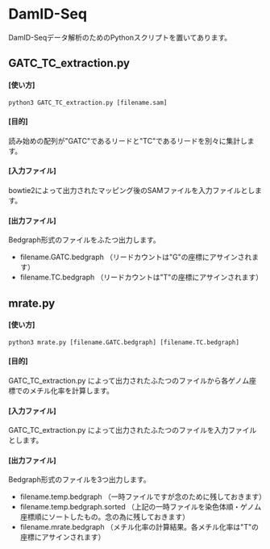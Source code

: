 # DamID-Seq
DamID-Seqデータ解析のためのPythonスクリプトを置いてあります。

## GATC_TC_extraction.py
#### [使い方]  
```python3 GATC_TC_extraction.py [filename.sam]```

#### [目的]
読み始めの配列が"GATC"であるリードと"TC"であるリードを別々に集計します。

#### [入力ファイル]
bowtie2によって出力されたマッピング後のSAMファイルを入力ファイルとします。

#### [出力ファイル]
Bedgraph形式のファイルをふたつ出力します。
- filename.GATC.bedgraph （リードカウントは"G"の座標にアサインされます）
- filename.TC.bedgraph （リードカウントは"T"の座標にアサインされます）

## mrate.py
#### [使い方]
```python3 mrate.py [filename.GATC.bedgraph] [filename.TC.bedgraph]```

#### [目的]
GATC_TC_extraction.py によって出力されたふたつのファイルから各ゲノム座標でのメチル化率を計算します。

#### [入力ファイル]
GATC_TC_extraction.py によって出力されたふたつのファイルを入力ファイルとします。

#### [出力ファイル]
Bedgraph形式のファイルを3つ出力します。
- filename.temp.bedgraph （一時ファイルですが念のために残しておきます）
- filename.temp.bedgraph.sorted （上記の一時ファイルを染色体順・ゲノム座標順にソートしたもの。念の為に残しておきます）
- filename.mrate.bedgraph （メチル化率の計算結果。各メチル化率は"T"の座標にアサインされます）
